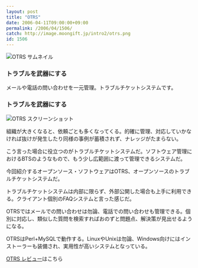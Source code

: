 ```yaml
---
layout: post
title: "OTRS"
date: 2006-04-11T09:00:00+09:00
permalink: /2006/04/1506/
catch: http://image.moongift.jp/intro2/otrs.png
id: 1506
---
```

 ![OTRS サムネイル](http://image.moongift.jp/intro2/otrs.t.png "OTRS サムネイル")
  

### トラブルを武器にする
  
メールや電話の問い合わせを一元管理。トラブルチケットシステムです。  
<!--more-->  

### トラブルを武器にする
  

![OTRS スクリーンショット](http://image.moongift.jp/intro2/otrs.png "OTRS スクリーンショット")

  

組織が大きくなると、依頼ごとも多くなってくる。的確に管理、対応していかなければ抜けが発生したり同様の事例が蓄積されず、ナレッジがたまらない。

  

こう言った場合に役立つのがトラブルチケットシステムだ。ソフトウェア管理におけるBTSのようなもので、もう少し広範囲に渡って管理できるシステムだ。

  

今回紹介するオープンソース・ソフトウェアはOTRS、オープンソースのトラブルチケットシステムだ。

  

トラブルチケットシステムは内部に限らず、外部公開した場合も上手に利用できる。クライアント個別のFAQシステムと言った感じだ。

  

OTRSではメールでの問い合わせは勿論、電話での問い合わせも管理できる。個別に対応し、類似した質問を検索すればおのずと問題点、解決策が見出せるようになる。

  

OTRSはPerl+MySQLで動作する。LinuxやUnixは勿論、Windows向けにはインストーラーも装備され、実用性が高いシステムとなっている。

  

[OTRS レビュー](http://oss.moongift.jp/review/i-1511.html)はこちら

